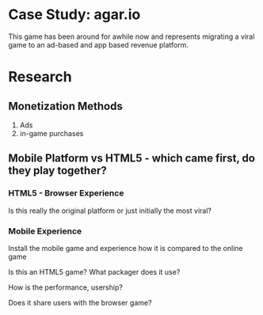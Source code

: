 # Case Study: agar.io

This game has been around for awhile now and represents migrating a viral game to an ad-based and app based revenue platform.



# Research 


## Monetization Methods

1. Ads
1. in-game purchases




## Mobile Platform vs HTML5 - which came first, do they play together?



### HTML5 - Browser Experience

Is this really the original platform or just initially the most viral?


### Mobile Experience

Install the mobile game and experience how it is compared to the online game

Is this an HTML5 game? What packager does it use?

How is the performance, usership?

Does it share users with the browser game?








